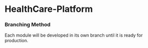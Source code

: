# HealthCare-Platform

### Branching Method

Each module will be developed in its own branch until it is ready for production.

